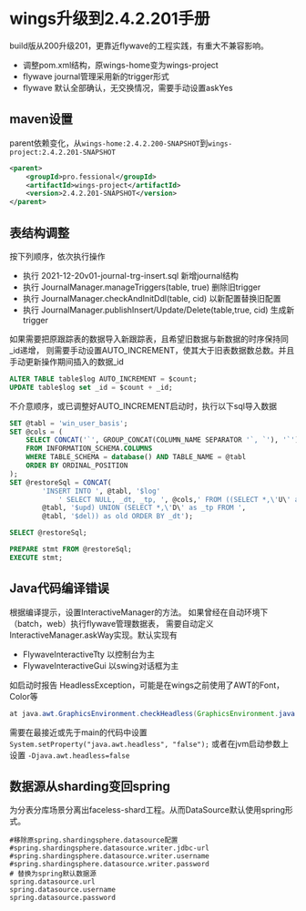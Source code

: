 # wings升级到2.4.2.201手册

build版从200升级201，更靠近flywave的工程实践，有重大不兼容影响。

* 调整pom.xml结构，原wings-home变为wings-project
* flywave journal管理采用新的trigger形式
* flywave 默认全部确认，无交换情况，需要手动设置askYes

## maven设置

parent依赖变化，从`wings-home:2.4.2.200-SNAPSHOT`到`wings-project:2.4.2.201-SNAPSHOT`

```xml
<parent>
    <groupId>pro.fessional</groupId>
    <artifactId>wings-project</artifactId>
    <version>2.4.2.201-SNAPSHOT</version>
</parent>
```

## 表结构调整

按下列顺序，依次执行操作

* 执行 2021-12-20v01-journal-trg-insert.sql 新增journal结构
* 执行 JournalManager.manageTriggers(table, true) 删除旧trigger
* 执行 JournalManager.checkAndInitDdl(table, cid) 以新配置替换旧配置
* 执行 JournalManager.publishInsert/Update/Delete(table,true, cid) 生成新trigger

如果需要把原跟踪表的数据导入新跟踪表，且希望旧数据与新数据的时序保持同_id递增，
则需要手动设置AUTO_INCREMENT，使其大于旧表数据数总数。并且手动更新操作期间插入的数据_id
```sql
ALTER TABLE table$log AUTO_INCREMENT = $count;
UPDATE table$log set _id = $count + _id;
```
不介意顺序，或已调整好AUTO_INCREMENT启动时，执行以下sql导入数据
```sql
SET @tabl = 'win_user_basis';
SET @cols = (
    SELECT CONCAT('`', GROUP_CONCAT(COLUMN_NAME SEPARATOR '`, `'), '`')
    FROM INFORMATION_SCHEMA.COLUMNS
    WHERE TABLE_SCHEMA = database() AND TABLE_NAME = @tabl
    ORDER BY ORDINAL_POSITION
);
SET @restoreSql = CONCAT(
        'INSERT INTO ', @tabl, '$log'
            ' SELECT NULL, _dt, _tp, ', @cols,' FROM ((SELECT *,\'U\' as _tp FROM ',
        @tabl, '$upd) UNION (SELECT *,\'D\' as _tp FROM ',
        @tabl, '$del)) as old ORDER BY _dt');

SELECT @restoreSql;

PREPARE stmt FROM @restoreSql;
EXECUTE stmt;
```

## Java代码编译错误

根据编译提示，设置InteractiveManager的方法。
如果曾经在自动环境下（batch，web）执行flywave管理数据表，
需要自动定义InteractiveManager.askWay实现。默认实现有

* FlywaveInteractiveTty 以控制台为主
* FlywaveInteractiveGui 以swing对话框为主

如启动时报告 HeadlessException，可能是在wings之前使用了AWT的Font，Color等
```java
at java.awt.GraphicsEnvironment.checkHeadless(GraphicsEnvironment.java:204)
```
需要在最接近或先于main的代码中设置 `System.setProperty("java.awt.headless", "false");`
或者在jvm启动参数上设置 `-Djava.awt.headless=false`

## 数据源从sharding变回spring

为分表分库场景分离出faceless-shard工程。从而DataSource默认使用spring形式。

```properties
#移除原spring.shardingsphere.datasource配置
#spring.shardingsphere.datasource.writer.jdbc-url
#spring.shardingsphere.datasource.writer.username
#spring.shardingsphere.datasource.writer.password
# 替换为spring默认数据源
spring.datasource.url
spring.datasource.username
spring.datasource.password
```
